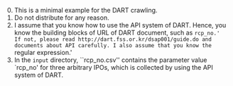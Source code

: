 0. This is a minimal example for the DART crawling.
1. Do not distribute for any reason.
2. I assume that you know how to use the API system of DART. Hence, you know the building blocks of URL of DART document, such as `rcp_no.' If not, please read http://dart.fss.or.kr/dsap001/guide.do and documents about API carefully.
I also assume that you know the `regular expression.'
3. In the `input` directory, ``rcp_no.csv'' contains the parameter value `rcp_no' for three arbitrary IPOs, which is collected by using the API system of DART.